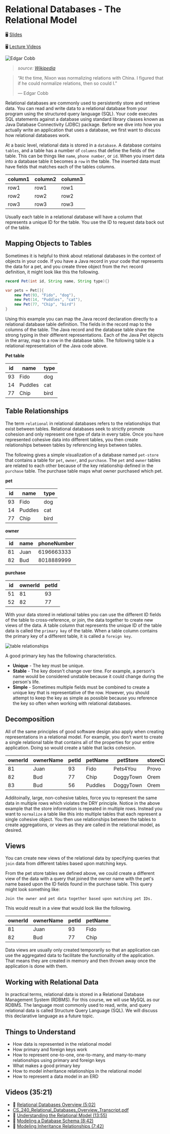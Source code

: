 # Relational Databases - The Relational Model

🖥️ [Slides](https://docs.google.com/presentation/d/19nC7v6SDqoEeK75Mb-f6L3QhnbuP6Xfo/edit?usp=sharing&ouid=114081115660452804792&rtpof=true&sd=true)

🖥️ [Lecture Videos](#videos)

![Edgar Cobb](edgar-codd.png)

> _source: [Wikipedia](https://en.wikipedia.org/wiki/Edgar_F._Codd)_

> “At the time, Nixon was normalizing relations with China. I figured that if he could normalize relations, then so could I.”
>
> — Edgar Cobb

Relational databases are commonly used to persistently store and retrieve data. You can read and write data to a relational database from your program using the structured query language (SQL). Your code executes SQL statements against a database using standard library classes known as Java Database Connectivity (JDBC) package. Before we dive into how you actually write an application that uses a database, we first want to discuss how relational databases work.

At a basic level, relational data is stored in a `database`. A database contains `tables`, and a table has a number of `columns` that define the fields of the table. This can be things like `name`, `phone number`, or `id`. When you insert data into a database table it becomes a `row` in the table. The inserted data must have fields that matches each of the tables columns.

| column1 | column2 | column3 |
| ------- | ------- | ------- |
| row1    | row1    | row1    |
| row2    | row2    | row2    |
| row3    | row3    | row3    |

Usually each table in a relational database will have a column that represents a unique ID for the table. You use the ID to request data back out of the table.

## Mapping Objects to Tables

Sometimes it is helpful to think about relational databases in the context of objects in your code. If you have a Java record in your code that represents the data for a pet, and you create three object from the `Pet` record definition, it might look like this the following.

```java
record Pet(int id, String name, String type){}

var pets = Pet[]{
    new Pet(93, "Fido", "dog"),
    new Pet(14, "Puddles", "cat"),
    new Pet(77, "Chip", "bird")
}
```

Using this example you can map the Java record declaration directly to a relational database table definition. The fields in the record map to the columns of the table. The Java record and the database table share the strong typing in their different representations. Each of the Java Pet objects in the array, map to a row in the database table. The following table is a relational representation of the Java code above.

**Pet table**

| id  | name    | type |
| --- | ------- | ---- |
| 93  | Fido    | dog  |
| 14  | Puddles | cat  |
| 77  | Chip    | bird |

## Table Relationships

The term `relational` in relational databases refers to the relationships that exist between tables. Relational databases seek to strictly promote cohesion and only represent one type of data in every table. Once you have represented cohesive data into different tables, you then create relationships between tables by referencing keys between tables.

The following gives a simple visualization of a database named `pet-store` that contains a table for `pet`, `owner`, and `purchase`. The `pet` and `owner` tables are related to each other because of the key relationship defined in the `purchase` table. The purchase table maps what owner purchased which pet.

**pet**

| id  | name    | type |
| --- | ------- | ---- |
| 93  | Fido    | dog  |
| 14  | Puddles | cat  |
| 77  | Chip    | bird |

**owner**

| id  | name | phoneNumber |
| --- | ---- | ----------- |
| 81  | Juan | 6196663333  |
| 82  | Bud  | 8018889999  |

**purchase**

| id  | ownerId | petId |
| --- | ------- | ----- |
| 51  | 81      | 93    |
| 52  | 82      | 77    |

With your data stored in relational tables you can use the different ID fields of the table to cross-reference, or join, the data together to create new views of the data. A table column that represents the unique ID of the table data is called the `primary key` of the table. When a table column contains the primary key of a different table, it is called a `foreign key`.

![table relationships](table-relationship.png)

A good primary key has the following characteristics.

- **Unique** - The key must be unique.
- **Stable** - The key doesn't change over time. For example, a person's name would be considered unstable because it could change during the person's life.
- **Simple** - Sometimes multiple fields must be combined to create a unique key that is representative of the row. However, you should attempt to keep the key as simple as possible because you reference the key so often when working with relational databases.

## Decomposition

All of the same principles of good software design also apply when creating representations in a relational model. For example, you don't want to create a single relational table that contains all of the properties for your entire application. Doing so would create a table that lacks cohesion.

| ownerId | ownerName | petId | petName | petStore  | storeCity | vaccinated | purchaseDate |
| ------- | --------- | ----- | ------- | --------- | --------- | ---------- | ------------ |
| 81      | Juan      | 93    | Fido    | Pets4You  | Provo     | true       | 2026         |
| 82      | Bud       | 77    | Chip    | DoggyTown | Orem      | false      | 2027         |
| 83      | Bud       | 56    | Puddles | DoggyTown | Orem      | false      | 2027         |

Additoinally, large, non-cohesive tables, force you to represent the same data in multiple rows which violates the DRY principle. Notice in the above example that the store information is repeated in multiple rows. Instead you want to `normalize` a table like this into multiple tables that each represent a single cohesive object. You then use relationships between the tables to create aggregations, or views as they are called in the relational model, as desired.

## Views

You can create new views of the relational data by specifying queries that `join` data from different tables based upon matching keys.

From the pet store tables we defined above, we could create a different view of the data with a query that joined the owner name with the pet's name based upon the ID fields found in the purchase table. This query might look something like:

```text
Join the owner and pet data together based upon matching pet IDs.
```

This would result in a view that would look like the following.

| ownerId | ownerName | petId | petName |
| ------- | --------- | ----- | ------- |
| 81      | Juan      | 93    | Fido    |
| 82      | Bud       | 77    | Chip    |

Data views are usually only created temporarily so that an application can use the aggregated data to facilitate the functionality of the application. That means they are created in memory and then thrown away once the application is done with them.

## Working with Relational Data

In practical terms, relational data is stored in a Relational Database Management System (RDBMS). For this course, we will use MySQL as our RDBMS. The language most commonly used to read, write, and query relational data is called Structure Query Language (SQL). We will discuss this declarative language as a future topic.

## Things to Understand

- How data is represented in the relational model
- How primary and foreign keys work
- How to represent one-to-one, one-to-many, and many-to-many relationships using primary and foreign keys
- What makes a good primary key
- How to model inheritance relationships in the relational model
- How to represent a data model in an ERD

## <a name="videos"></a>Videos (35:21)

- 🎥 [Relational Databases Overview (5:02)](https://byu.hosted.panopto.com/Panopto/Pages/Viewer.aspx?id=10667c35-dea3-4f1e-8c91-ad66013d553b&start=0)
- [CS_240_Relational_Databases_Overview_Transcript.pdf](https://github.com/user-attachments/files/17737470/CS_240_Relational_Databases_Overview_Transcript.pdf)
- 🎥 [Understanding the Relational Model (13:55)](https://byu.hosted.panopto.com/Panopto/Pages/Viewer.aspx?id=3ec3f6de-a112-4e0a-a0af-ad66013f8bc7&start=0)
- 🎥 [Modeling a Database Schema (8:42)](https://byu.hosted.panopto.com/Panopto/Pages/Viewer.aspx?id=ee130025-e1ab-4f6b-a72c-ad660143e8aa&start=0)
- 🎥 [Modeling Inheritance Relationships (7:42)](https://byu.hosted.panopto.com/Panopto/Pages/Viewer.aspx?id=6bb9d1f1-803c-4d8f-a5ea-ad660146883e&start=0)
